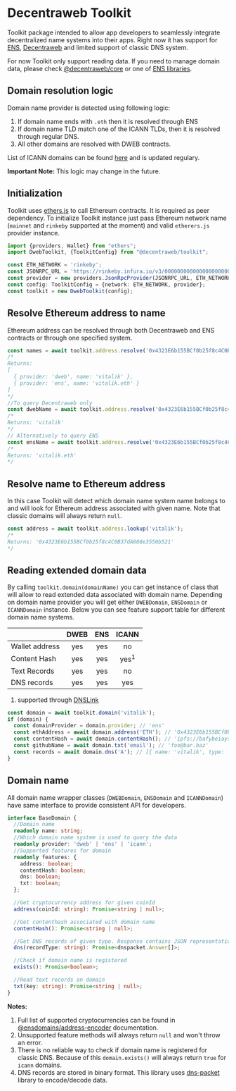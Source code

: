 # Decentraweb Toolkit
Toolkit package intended to allow app developers to seamlessly integrate decentralized name systems into their apps.
Right now it has support for [ENS](https://ens.domains/), [Decentraweb](https://www.decentraweb.org/) and limited support
of classic DNS system.

For now Toolkit only support reading data. If you need to manage domain data, please check 
[@decentraweb/core](https://www.npmjs.com/package/@decentraweb/core) or one of [ENS libraries](https://docs.ens.domains/dapp-developer-guide/ens-libraries). 

## Domain resolution logic
Domain name provider is detected using following logic:
1. If domain name ends with `.eth` then it is resolved through ENS
2. If domain name TLD match one of the ICANN TLDs, then it is resolved through regular DNS. 
3. All other domains are resolved with DWEB contracts.

List of ICANN domains can be found [here](https://data.iana.org/TLD/tlds-alpha-by-domain.txt) and is updated regulary.

**Important Note:** This logic may change in the future.

## Initialization
Toolkit uses [ethers.js](https://docs.ethers.io/v5/) to call Ethereum contracts. It is required as peer dependency.
To initialize Toolkit instance just pass Ethereum network name (`mainnet` and `rinkeby` supported at the moment) and valid 
`etherers.js` provider instance. 
```typescript
import {providers, Wallet} from "ethers";
import DwebToolkit, {ToolkitConfig} from "@decentraweb/toolkit";

const ETH_NETWORK = 'rinkeby';
const JSONRPC_URL = 'https://rinkeby.infura.io/v3/00000000000000000000000000000000';
const provider = new providers.JsonRpcProvider(JSONRPC_URL, ETH_NETWORK);
const config: ToolkitConfig = {network: ETH_NETWORK, provider};
const toolkit = new DwebToolkit(config);
```
## Resolve Ethereum address to name
Ethereum address can be resolved through both Decentraweb and ENS contracts or through one specified system.
```typescript
const names = await toolkit.address.resolve('0x4323E6b155BCf0b25f8c4C0B37dA808e3550b521');
/*
Returns:
[
  { provider: 'dweb', name: 'vitalik' },
  { provider: 'ens', name: 'vitalik.eth' }
]
*/
//To query Decentraweb only
const dwebName = await toolkit.address.resolve('0x4323E6b155BCf0b25f8c4C0B37dA808e3550b521', 'dweb');
/*
Returns: 'vitalik'
*/
// Alternatively to query ENS
const ensName = await toolkit.address.resolve('0x4323E6b155BCf0b25f8c4C0B37dA808e3550b521', 'ens');
/*
Returns: 'vitalik.eth'
*/

```
## Resolve name to Ethereum address
In this case Toolkit will detect which domain name system name belongs to and will look for Ethereum address associated 
with given name. Note that classic domains will always return `null`.
```typescript
const address = await toolkit.address.lookup('vitalik');
/*
Returns: '0x4323E6b155BCf0b25f8c4C0B37dA808e3550b521'
*/
```
## Reading extended domain data
By calling `toolkit.domain(domainName)` you can get instance of class that will allow to read extended data associated
with domain name. Depending on domain name provider you will get either `DWEBDomain`, `ENSDomain` or `ICANNDomain` instance.
Below you can see feature support table for different domain name systems.

|                | DWEB | ENS |      ICANN      |
|----------------|:----:|:---:|:---------------:|
| Wallet address | yes  | yes |       no        |
| Content Hash   | yes  | yes | yes<sup>1</sup> |
| Text Records   | yes  | yes |       no        |
| DNS records    | yes  | yes |       yes       |

1. supported through [DNSLink](https://dnslink.dev/)

```typescript
const domain = await toolkit.domain('vitalik');
if (domain) {
  const domainProvider = domain.provider; // 'ens'
  const ethAddress = await domain.address('ETH'); // '0x4323E6b155BCf0b25f8c4C0B37dA808e3550b521'
  const contentHash = await domain.contentHash(); // 'ipfs://bafybeiaysi4s6lnjev27ln5icwm6tueaw2vdykrtjkwiphwekaywqhcjze'
  const githubName = await domain.txt('email'); // 'foo@bar.baz'
  const records = await domain.dns('A'); // [{ name: 'vitalik', type: 'A', ttl: 3600, class: 'IN', data: '127.0.0.1'}]
}
```


## Domain name
All domain name wrapper classes (`DWEBDomain`, `ENSDomain` and `ICANNDomain`) have same interface to provide consistent API for developers.

```typescript
interface BaseDomain {
  //Domain name
  readonly name: string;
  //Which domain name system is used to query the data
  readonly provider: 'dweb' | 'ens' | 'icann';
  //Supported features for domain
  readonly features: {
    address: boolean;
    contentHash: boolean;
    dns: boolean;
    txt: boolean;
  };

  //Get cryptocurrency address for given coinId
  address(coinId: string): Promise<string | null>;

  //Get contenthash associated with domain name
  contentHash(): Promise<string | null>;

  //Get DNS records of given type. Response contains JSON representation of records
  dns(recordType: string): Promise<dnspacket.Answer[]>;

  //Check if domain name is registered
  exists(): Promise<boolean>;

  //Read text records on domain
  txt(key: string): Promise<string | null>;
}
```
**Notes:**
1. Full list of supported cryptocurrencies can be found in [@ensdomains/address-encoder](https://www.npmjs.com/package/@ensdomains/address-encoder) documentation.
2. Unsupported feature methods will always return `null` and won't throw an error. 
3. There is no reliable way to check if domain name is registered for classic DNS. Because of this `domain.exists()` will always return `true` for `icann` domains.  
4. DNS records are stored in binary format. This library uses [dns-packet](https://www.npmjs.com/package/dns-packet) library to encode/decode data.
